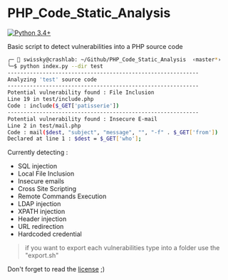 # PHP_Code_Static_Analysis

[![Python 3.4+](https://img.shields.io/badge/python-3.4+-blue.svg)](https://www.python.org/downloads/release/python-360/)

Basic script to detect vulnerabilities into a PHP source code
```bash
╭─ 👻 swissky@crashlab: ~/Github/PHP_Code_Static_Analysis  ‹master*›
╰─$ python index.py --dir test    
------------------------------------------------------------
Analyzing 'test' source code
------------------------------------------------------------
Potential vulnerability found : File Inclusion
Line 19 in test/include.php
Code : include($_GET['patisserie'])
------------------------------------------------------------
Potential vulnerability found : Insecure E-mail
Line 2 in test/mail.php
Code : mail($dest, "subject", "message", "", "-f" . $_GET['from'])
Declared at line 1 : $dest = $_GET['who'];
```

Currently detecting :
 - SQL injection
 - Local File Inclusion
 - Insecure emails
 - Cross Site Scripting
 - Remote Commands Execution
 - LDAP injection
 - XPATH injection
 - Header injection
 - URL redirection
 - Hardcoded credential

> if you want to export each vulnerabilities type into a folder use the "export.sh"

Don't forget to read the [license](/LICENSE) ;)
